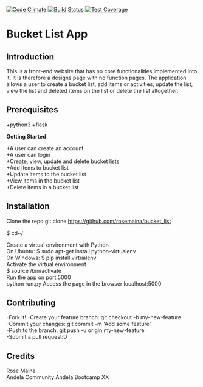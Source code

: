 [![Code Climate](https://codeclimate.com/github/rosemaina/bucketlist.png)](https://codeclimate.com/github/rosemaina/bucketlist)
  [![Build Status](https://travis-ci.org/rosemaina/bucketlist.svg?branch=master)](https://travis-ci.org/rosemaina/bucketlist)
  [![Test Coverage](https://codeclimate.com/github/rosemaina/bucketlist.svg)](https://codeclimate.com/github/rosemaina/bucketlist)
  
# Bucket List App

## Introduction

This is a front-end website that has no core functionalities implemented into it. It is therefore a designs page with no function pages. The application allows a user to create a bucket list, add items or activities, update the list, view the list and deleted items on the list or delete the list altogether.

## Prerequisites
+python3
+flask    

**Getting Started** 

+A user can create an account  
+A user can login  
+Create, view, update and delete bucket lists  
+Add items to bucket list  
+Update items to the bucket list  
+View items in the bucket list  
+Delete items in a bucket list  


## Installation

Clone the repo 
 git clone https://github.com/rosemaina/bucket_list <foldername>
 
 $ cd~/<foldername>

Create a virtual environment with Python  
On  Ubuntu:
$ sudo apt-get install python-virtualenv <yourenvname>  
On Windows:
$ pip install virtualenv <yourenvname>  
Activate the virtual environment  
$ source <yourenvname>/bin/activate  
Run the app on port 5000  
python run.py
Access the page in the browser
localhost:5000

## Contributing 

-Fork it! 
-Create your feature branch: git checkout -b my-new-feature  
-Commit your changes: git commit -m 'Add some feature'  
-Push to the branch: git push -u origin my-new-feature  
-Submit a pull request:D  

## Credits
Rose Maina  
Andela Community
Andela Bootcamp XX

